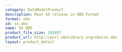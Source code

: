 ```yaml
---
category: DataModelProduct
description: Main SO release in OBO Format
format: obo
id: so.obo
name: SO OBO
product_file_size: 192457
product_url: http://purl.obolibrary.org/obo/so.obo
layout: product_detail
---
```

